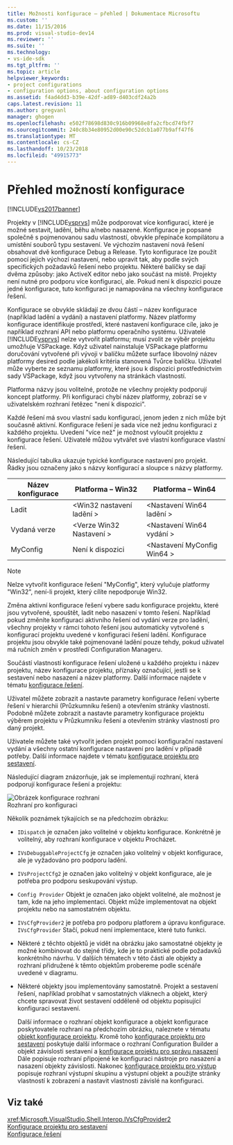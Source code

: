```yaml
---
title: Možnosti konfigurace – přehled | Dokumentace Microsoftu
ms.custom: ''
ms.date: 11/15/2016
ms.prod: visual-studio-dev14
ms.reviewer: ''
ms.suite: ''
ms.technology:
- vs-ide-sdk
ms.tgt_pltfrm: ''
ms.topic: article
helpviewer_keywords:
- project configurations
- configuration options, about configuration options
ms.assetid: f4ad4dd3-b39e-42df-ad89-d403cdf24a2b
caps.latest.revision: 11
ms.author: gregvanl
manager: ghogen
ms.openlocfilehash: e502f78698d830c916b09968e8fa2cfbcd74fbf7
ms.sourcegitcommit: 240c8b34e80952d00e90c52dcb1a077b9aff47f6
ms.translationtype: MT
ms.contentlocale: cs-CZ
ms.lasthandoff: 10/23/2018
ms.locfileid: "49915773"
---
```

# <a name="configuration-options-overview"></a>Přehled možností konfigurace
[!INCLUDE[vs2017banner](../../includes/vs2017banner.md)]

Projekty v [!INCLUDE[vsprvs](../../includes/vsprvs-md.md)] může podporovat více konfigurací, které je možné sestavit, ladění, běhu a/nebo nasazené. Konfigurace je popsané společně s pojmenovanou sadu vlastností, obvykle přepínače kompilátoru a umístění souborů typu sestavení. Ve výchozím nastavení nová řešení obsahovat dvě konfigurace Debug a Release. Tyto konfigurace lze použít pomocí jejich výchozí nastavení, nebo upravit tak, aby podle svých specifických požadavků řešení nebo projektu. Některé balíčky se dají dvěma způsoby: jako ActiveX editor nebo jako součást na místě. Projekty není nutné pro podporu více konfigurací, ale. Pokud není k dispozici pouze jedné konfigurace, tuto konfiguraci je namapována na všechny konfigurace řešení.  
  
 Konfigurace se obvykle skládají ze dvou částí – název konfigurace (například ladění a vydání) a nastavení platformy. Název platformy konfigurace identifikuje prostředí, které nastavení konfigurace cíle, jako je například rozhraní API nebo platformu operačního systému. Uživatelé [!INCLUDE[vsprvs](../../includes/vsprvs-md.md)] nelze vytvořit platformu; musí zvolit ze výběr projektu umožňuje VSPackage. Když uživatel nainstaluje VSPackage platformu doručování vytvořené při vývoji v balíčku můžete surface libovolný název platformy desired podle jakékoli kritéria stanovená Tvůrce balíčku. Uživatel může vyberte ze seznamu platformy, které jsou k dispozici prostřednictvím sady VSPackage, když jsou vytvořeny na stránkách vlastností.  
  
 Platforma názvy jsou volitelné, protože ne všechny projekty podporují koncept platformy. Při konfiguraci chybí název platformy, zobrazí se v uživatelském rozhraní řetězec "není k dispozici".  
  
 Každé řešení má svou vlastní sadu konfigurací, jenom jeden z nich může být současně aktivní. Konfigurace řešení je sada více než jednu konfiguraci z každého projektu. Uvedení "více než" je možnost vyloučit projektu z konfigurace řešení. Uživatelé můžou vytvářet své vlastní konfigurace vlastní řešení.  
  
 Následující tabulka ukazuje typické konfigurace nastavení pro projekt. Řádky jsou označeny jako s názvy konfigurací a sloupce s názvy platformy.  
  
|Název konfigurace|Platforma – Win32|Platforma – Win64|  
|------------------------|----------------------|----------------------|  
|Ladit|\<Win32 nastavení ladění >|\<Nastavení Win64 ladění >|  
|Vydaná verze|\<Verze Win32 Nastavení >|\<Nastavení Win64 vydání >|  
|MyConfig|Není k dispozici|\<Nastavení MyConfig Win64 >|  
  
> [!NOTE]
>  Nelze vytvořit konfigurace řešení "MyConfig", který vylučuje platformy "Win32", není-li projekt, který cílíte nepodporuje Win32.  
  
 Změna aktivní konfigurace řešení vybere sadu konfigurace projektu, které jsou vytvořené, spouštět, ladit nebo nasazení v tomto řešení. Například pokud změníte konfiguraci aktivního řešení od vydání verze pro ladění, všechny projekty v rámci tohoto řešení jsou automaticky vytvořené s konfigurací projektu uvedené v konfiguraci řešení ladění. Konfigurace projektu jsou obvykle také pojmenované ladění pouze tehdy, pokud uživatel má ručních změn v prostředí Configuration Manageru.  
  
 Součástí vlastností konfigurace řešení uložené u každého projektu i název projektu, název konfigurace projektu, příznaky označující, jestli se k sestavení nebo nasazení a název platformy. Další informace najdete v tématu [konfigurace řešení](../../extensibility/internals/solution-configuration.md).  
  
 Uživatel můžete zobrazit a nastavte parametry konfigurace řešení vyberte řešení v hierarchii (Průzkumníku řešení) a otevřením stránky vlastností. Podobně můžete zobrazit a nastavte parametry konfigurace projektu výběrem projektu v Průzkumníku řešení a otevřením stránky vlastností pro daný projekt.  
  
 Uživatele můžete také vytvořit jeden projekt pomocí konfigurační nastavení vydání a všechny ostatní konfigurace nastavení pro ladění v případě potřeby. Další informace najdete v tématu [konfigurace projektu pro sestavení](../../extensibility/internals/project-configuration-for-building.md).  
  
 Následující diagram znázorňuje, jak se implementují rozhraní, která podporují konfigurace řešení a projektu:  
  
 ![Obrázek konfigurace rozhraní](../../extensibility/internals/media/vsconfiginterfaces.gif "vsConfigInterfaces")  
Rozhraní pro konfiguraci  
  
 Několik poznámek týkajících se na předchozím obrázku:  
  
- `IDispatch` je označen jako volitelné v objektu konfigurace. Konkrétně je volitelný, aby rozhraní konfigurace v objektu Procházet.  
  
- `IVsDebuggableProjectCfg` je označen jako volitelný v objekt konfigurace, ale je vyžadováno pro podporu ladění.  
  
- `IVsProjectCfg2` je označen jako volitelný v objekt konfigurace, ale je potřeba pro podporu seskupování výstup.  
  
- `Config Provider` Objekt je označen jako objekt volitelné, ale možnost je tam, kde na jeho implementaci. Objekt může implementovat na objekt projektu nebo na samostatném objektu.  
  
- `IVsCfgProvider2` je potřeba pro podporu platforem a úpravu konfigurace. `IVsCfgProvider` Stačí, pokud není implementace, které tuto funkci.  
  
- Některé z těchto objektů je vidět na obrázku jako samostatné objekty je možné kombinovat do stejné třídy, kde je to praktické podle požadavků konkrétního návrhu. V dalších tématech v této části ale objekty a rozhraní přidružené k těmto objektům probereme podle scénáře uvedené v diagramu.  
  
- Některé objekty jsou implementovány samostatně. Projekt a sestavení řešení, například probíhat v samostatných vláknech a objekt, který chcete spravovat život sestavení odděleně od objektu popisující konfiguraci sestavení.  
  
  Další informace o rozhraní objekt konfigurace a objekt konfigurace poskytovatele rozhraní na předchozím obrázku, naleznete v tématu [objekt konfigurace projektu](../../extensibility/internals/project-configuration-object.md). Kromě toho [konfigurace projektu pro sestavení](../../extensibility/internals/project-configuration-for-building.md) poskytuje další informace o rozhraní Configuration Builder a objekt závislosti sestavení a [konfigurace projektu pro správu nasazení](../../extensibility/internals/project-configuration-for-managing-deployment.md) Dále popisuje rozhraní připojené ke konfiguraci nástroje pro nasazení a nasazení objekty závislosti. Nakonec [konfigurace projektu pro výstup](../../extensibility/internals/project-configuration-for-output.md) popisuje rozhraní výstupní skupinu a výstupní objekt a použijte stránky vlastností k zobrazení a nastavit vlastnosti závislé na konfiguraci.  
  
## <a name="see-also"></a>Viz také  
 <xref:Microsoft.VisualStudio.Shell.Interop.IVsCfgProvider2>   
 [Konfigurace projektu pro sestavení](../../extensibility/internals/project-configuration-for-building.md)   
 [Konfigurace řešení](../../extensibility/internals/solution-configuration.md)

